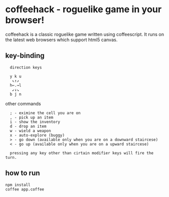 # coffeehack - roguelike game in your browser!

coffeehack is a classic roguelike game written using coffeescript.
It runs on the latest web browsers which support html5 canvas.

## key-binding

      direction keys

      y k u
       ↖↑↗
      h←.→l
       ↙↓↘
      b j n

   other commands

      ; - eximine the cell you are on
      , - pick up an item
      i - show the inventory
      d - drop an item
      w - wield a weapon
      x - auto-explore (buggy)
      > - go down (available only when you are on a downward staircese)
      < - go up (available only when you are on a upward staircese)

      pressing any key other than cirtain modifier keys will fire the turn.

## how to run

```
npm install
coffee app.coffee
```
